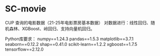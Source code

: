# SC-movie
CUP
查询的电影数据（21-25年电影票房基本数据）
对数据进行：线性回归、随机森林、XGBoost、岭回归、支持向量机回归。

Python库要求：
numpy==1.24.3
pandas==1.5.3
matplotlib==3.7.1
seaborn==0.12.2
shap==0.41.0
scikit-learn==1.2.2
xgboost==1.7.5
tensorflow==2.12.0
